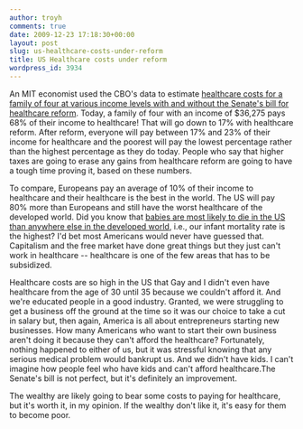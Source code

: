 ```yaml
---
author: troyh
comments: true
date: 2009-12-23 17:18:30+00:00
layout: post
slug: us-healthcare-costs-under-reform
title: US Healthcare costs under reform
wordpress_id: 3934
---
```


An MIT economist used the CBO's data to estimate [healthcare costs for a family of four at various income levels with and without the Senate's bill for healthcare reform](http://www.kaiserhealthnews.org/Columns/2009/December/~/media/CC9EB727BC494A1BB5FE01E9B71EA036.gif). Today, a family of four with an income of $36,275 pays 68% of their income to healthcare! That will go down to 17% with healthcare reform. After reform, everyone will pay between 17% and 23% of their income for healthcare and the poorest will pay the lowest percentage rather than the highest percentage as they do today. People who say that higher taxes are going to erase any gains from healthcare reform are going to have a tough time proving it, based on these numbers.

To compare, Europeans pay an average of 10% of their income to healthcare and their healthcare is the best in the world. The US will pay 80% more than Europeans and still have the worst healthcare of the developed world. Did you know that [babies are most likely to die in the US than anywhere else in the developed world](http://www.huppi.com/kangaroo/L-healthcare.htm), i.e., our infant mortality rate is the highest? I'd bet most Americans would never have guessed that. Capitalism and the free market have done great things but they just can't work in healthcare -- healthcare is one of the few areas that has to be subsidized.

<!-- more -->Healthcare costs are so high in the US that Gay and I  didn't even have healthcare from the age of 30 until 35 because we couldn't afford it. And we're educated people in a good industry. Granted, we were struggling to get a business off the ground at the time so it was our choice to take a cut in salary but, then again, America is all about entrepreneurs starting new businesses. How many Americans who want to start their own business aren't doing it because they can't afford the healthcare? Fortunately, nothing happened to either of us, but it was stressful knowing that any serious medical problem would bankrupt us. And we didn't have kids. I can't imagine how people feel who have kids and can't afford healthcare.The Senate's bill is not perfect, but it's definitely an improvement.

The wealthy are likely going to bear some costs to paying for healthcare, but it's worth it, in my opinion. If the wealthy don't like it, it's easy for them to become poor.
